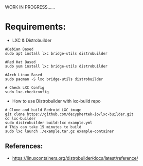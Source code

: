 WORK IN PROGRESS......

Requirements:
=============
* LXC & Distrobuilder
```
#Debian Based
sudo apt install lxc bridge-utils distrobuilder

#Red Hat Based
sudo yum install lxc bridge-utils distrobuilder

#Arch Linux Based
sudo pacman -S lxc bridge-utils distrobuilder

# Check LXC Config
sudo lxc-checkconfig
```
* How to use Distrobuilder with lxc-build repo
```
# Clone and build Redroid LXC image
git clone https://github.com/decyphertek-io/lxc-builder.git
cd lxc-builder
sudo distrobuilder build-lxc example.yml
# This can take 15 minutes to build
sudo lxc launch ./example.tar.gz example-container
```

References:
-----------
* https://linuxcontainers.org/distrobuilder/docs/latest/reference/